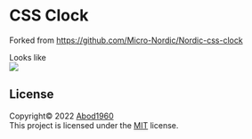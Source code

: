 # CSS Clock

Forked from <https://github.com/Micro-Nordic/Nordic-css-clock>

Looks like  
![](https://i.imgur.com/zZG2moX.png)


## License

Copyright© 2022 [Abod1960](https://github.com/Abod1960)  
This project is licensed under the [MIT](https://github.com/Micro-Nordic/Nordic-css-clock/blob/main/LICENSE) license.

